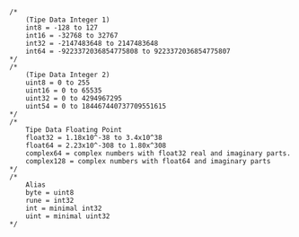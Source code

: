 	/*
		(Tipe Data Integer 1)
		int8 = -128 to 127
		int16 = -32768 to 32767
		int32 = -2147483648 to 2147483648
		int64 = -9223372036854775808 to 9223372036854775807
	*/
	/*
		(Tipe Data Integer 2)
		uint8 = 0 to 255
		uint16 = 0 to 65535
		uint32 = 0 to 4294967295
		uint54 = 0 to 184467440737709551615
	*/
	/*
		Tipe Data Floating Point
		float32 = 1.18x10^-38 to 3.4x10^38
		float64 = 2.23x10^-308 to 1.80x^308
		complex64 = complex numbers with float32 real and imaginary parts.
		complex128 = complex numbers with float64 and imaginary parts
	*/
	/*
		Alias
		byte = uint8
		rune = int32
		int = minimal int32
		uint = minimal uint32
	*/
